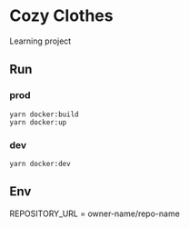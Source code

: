 # Cozy Clothes

Learning project


## Run
### prod
```
yarn docker:build
yarn docker:up
```
### dev
```
yarn docker:dev
```


## Env

REPOSITORY_URL = owner-name/repo-name
